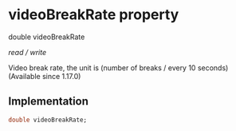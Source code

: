 


# videoBreakRate property







double videoBreakRate
  
_<span class="feature">read / write</span>_



<p>Video break rate, the unit is (number of breaks / every 10 seconds) (Available since 1.17.0)</p>



## Implementation

```dart
double videoBreakRate;
```







